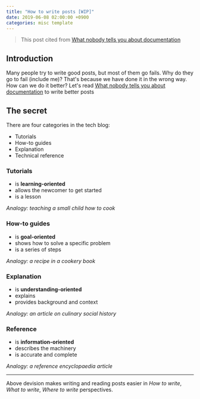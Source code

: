 ```yaml
---
title: "How to write posts [WIP]"
date: 2019-06-08 02:00:00 +0900
categories: misc template 
---
```


> This post cited from [What nobody tells you about documentation](https://www.divio.com/blog/documentation/)

## Introduction
Many people try to write good posts, but most of them go fails.
Why do they go to fail (include me)?
That's because we have done it in the wrong way.
How can we do it better?
Let's read [What nobody tells you about documentation](https://www.divio.com/blog/documentation/) to write better posts

## The secret
There are four categories in the tech blog:
  - Tutorials
  - How-to guides
  - Explanation
  - Technical reference
  
### Tutorials
  - is **learning-oriented**
  - allows the newcomer to get started
  - is a lesson
  
*Analogy: teaching a small child how to cook*

### How-to guides
  - is **goal-oriented**
  - shows how to solve a specific problem
  - is a series of steps
  
*Analogy: a recipe in a cookery book*

### Explanation
  - is **understanding-oriented**
  - explains
  - provides background and context
  
*Analogy: an article on culinary social history*

### Reference
  - is **information-oriented**
  - describes the machinery
  - is accurate and complete

*Analogy: a reference encyclopaedia article*

---

Above devision makes writing and reading posts easier in *How to write*, *What to write*, *Where to write* perspectives.
